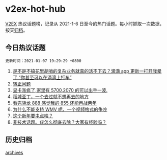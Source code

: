 # v2ex-hot-hub

[V2EX](https://www.v2ex.com/) 热议话题榜，记录从 2021-1-6 日至今的热门话题。每小时抓取一次数据，按天[归档](./archives)。

## 今日热议话题

`更新时间：2021-01-07 19:29:29 +0800`

1. [是不是不搞花里胡哨的复杂业务就真的活不下去？滴滴 app 更新一打开我晕了 “你甚至可以在滴滴上打车”](https://www.v2ex.com/t/742521)
1. [转正问题](https://www.v2ex.com/t/742412)
1. [显卡涨疯了,家里有 5700,2070 的可以出手一波.](https://www.v2ex.com/t/742427)
1. [稻城亚丁，一个去过就不想再去的地方](https://www.v2ex.com/t/742310)
1. [看完骁龙 888 感觉我的 855 还能再战两年](https://www.v2ex.com/t/742386)
1. [为什么不能支持 WMV 呢，一个视频格式的争吵](https://www.v2ex.com/t/742438)
1. [这个新年要屯点啥？](https://www.v2ex.com/t/742380)
1. [非技术话题。疣怎么彻底去除？大家有经验吗？](https://www.v2ex.com/t/742496)

## 历史归档

[archives](./archives)
